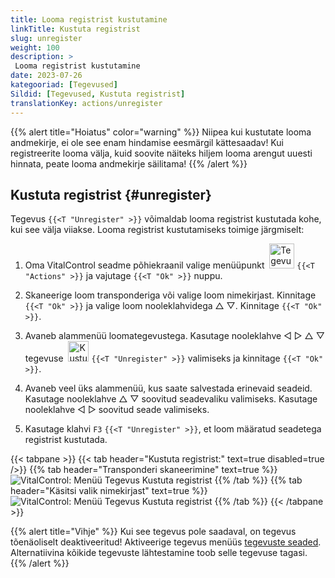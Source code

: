 ```yaml
---
title: Looma registrist kustutamine
linkTitle: Kustuta registrist
slug: unregister
weight: 100
description: >
 Looma registrist kustutamine
date: 2023-07-26
kategooriad: [Tegevused]
Sildid: [Tegevused, Kustuta registrist]
translationKey: actions/unregister
---
```

{{% alert title="Hoiatus" color="warning" %}}
Niipea kui kustutate looma andmekirje, ei ole see enam hindamise eesmärgil kättesaadav! Kui registreerite looma välja, kuid soovite näiteks hiljem looma arengut uuesti hinnata, peate looma andmekirje säilitama!
{{% /alert %}}

## Kustuta registrist {#unregister}

Tegevus `{{<T "Unregister" >}}` võimaldab looma registrist kustutada kohe, kui see välja viiakse. Looma registrist kustutamiseks toimige järgmiselt:

1. Oma VitalControl seadme põhiekraanil valige menüüpunkt &nbsp;<img src="/icons/actions.svg" width="40" align="bottom" alt="Tegevused" /> `{{<T "Actions" >}}` ja vajutage `{{<T "Ok" >}}` nuppu.

2. Skaneerige loom transponderiga või valige loom nimekirjast. Kinnitage `{{<T "Ok" >}}` ja valige loom nooleklahvidega △ ▽. Kinnitage `{{<T "Ok" >}}`.

3. Avaneb alammenüü loomategevustega. Kasutage nooleklahve ◁ ▷ △ ▽ tegevuse &nbsp;<img src="/icons/actions/unregister.svg" width="33" align="bottom" alt="Kustuta registrist" /> `{{<T "Unregister" >}}` valimiseks ja kinnitage `{{<T "Ok" >}}`.

4. Avaneb veel üks alammenüü, kus saate salvestada erinevaid seadeid. Kasutage nooleklahve △ ▽ soovitud seadevaliku valimiseks. Kasutage nooleklahve ◁ ▷ soovitud seade valimiseks.

5. Kasutage klahvi `F3` `{{<T "Unregister" >}}`, et loom määratud seadetega registrist kustutada.

{{< tabpane >}}
{{< tab header="Kustuta registrist:" text=true disabled=true />}}
{{% tab header="Transponderi skaneerimine" text=true %}}
![VitalControl: Menüü Tegevus Kustuta registrist](../images/unregister-scan.png "Kustuta loom registrist")
{{% /tab %}}
{{% tab header="Käsitsi valik nimekirjast" text=true %}}
![VitalControl: Menüü Tegevus Kustuta registrist](../images/unregister.png "Kustuta loom registrist")
{{% /tab %}}
{{< /tabpane >}}


{{% alert title="Vihje" %}}
Kui see tegevus pole saadaval, on tegevus tõenäoliselt deaktiveeritud! Aktiveerige tegevus menüüs [tegevuste seaded](../setting/). Alternatiivina kõikide tegevuste lähtestamine toob selle tegevuse tagasi.
{{% /alert %}}
